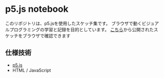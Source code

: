 # p5.js notebook

このリポジトリは、p5.jsを使用したスケッチ集です。
ブラウザで動くビジュアルプログラミングの学習と記録を目的としています。
[こちら](https://satodenshi.github.io/p5js-notebook/index.html)から公開されたスケッチをブラウザで確認できます

## 仕様技術

- [p5.js](https://p5js.org/)
- HTML / JavaScript
